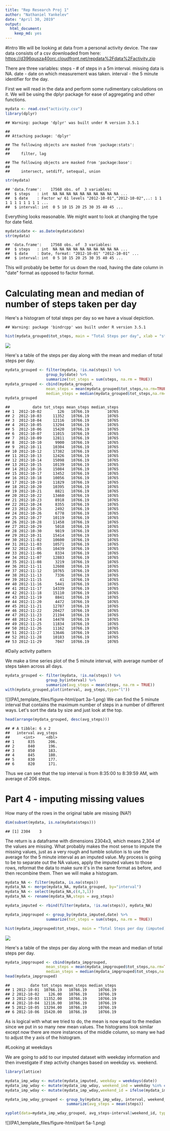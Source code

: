 ```yaml
---
title: "Rep Research Proj 1"
author: "Nathaniel Yankelev"
date: "April 30, 2019"
output: 
  html_document: 
    keep_md: yes
---
```




#Intro
We will be looking at data from a personal activity device. 
The raw data consists of a csv downloaded from here:
https://d396qusza40orc.cloudfront.net/repdata%2Fdata%2Factivity.zip

There are three variables:
steps - # of steps in a 5m interval. missing data is NA.
date - date on which measurement was taken.
interval - the 5 minute identifier for the day.

First we will read in the data and perform some rudimentary calculations on it.
We will be using the dplyr package for ease of aggregating and other functions.


```r
mydata <- read.csv("activity.csv")
library(dplyr)
```

```
## Warning: package 'dplyr' was built under R version 3.5.1
```

```
## 
## Attaching package: 'dplyr'
```

```
## The following objects are masked from 'package:stats':
## 
##     filter, lag
```

```
## The following objects are masked from 'package:base':
## 
##     intersect, setdiff, setequal, union
```

```r
str(mydata)
```

```
## 'data.frame':	17568 obs. of  3 variables:
##  $ steps   : int  NA NA NA NA NA NA NA NA NA NA ...
##  $ date    : Factor w/ 61 levels "2012-10-01","2012-10-02",..: 1 1 1 1 1 1 1 1 1 1 ...
##  $ interval: int  0 5 10 15 20 25 30 35 40 45 ...
```

Everything looks reasonable. We might want to look at changing the type for date field.


```r
mydata$date <- as.Date(mydata$date)
str(mydata)
```

```
## 'data.frame':	17568 obs. of  3 variables:
##  $ steps   : int  NA NA NA NA NA NA NA NA NA NA ...
##  $ date    : Date, format: "2012-10-01" "2012-10-01" ...
##  $ interval: int  0 5 10 15 20 25 30 35 40 45 ...
```
This will probably be better for us down the road, having the date column in "date" format as opposed to factor format.

# Calculating mean and median of number of steps taken per day

Here's a histogram of total steps per day so we have a visual depiction.


```
## Warning: package 'bindrcpp' was built under R version 3.5.1
```



```r
hist(mydata_grouped$tot_steps, main = "Total Steps per day", xlab = "steps per day", ylim = c(0,30), breaks = 6, col = "green", las=1)
```

![](PA1_template_files/figure-html/part2a-1.png)<!-- -->


Here's a table of the steps per day along with the mean and median of total steps per day.


```r
mydata_grouped <- filter(mydata, !is.na(steps)) %>%
                  group_by(date) %>% 
                  summarize(tot_steps = sum(steps, na.rm = TRUE))
mydata_grouped <- cbind(mydata_grouped, 
                  mean_steps = mean(mydata_grouped$tot_steps,na.rm=TRUE),
                  median_steps = median(mydata_grouped$tot_steps,na.rm=TRUE))
mydata_grouped
```

```
##          date tot_steps mean_steps median_steps
## 1  2012-10-02       126   10766.19        10765
## 2  2012-10-03     11352   10766.19        10765
## 3  2012-10-04     12116   10766.19        10765
## 4  2012-10-05     13294   10766.19        10765
## 5  2012-10-06     15420   10766.19        10765
## 6  2012-10-07     11015   10766.19        10765
## 7  2012-10-09     12811   10766.19        10765
## 8  2012-10-10      9900   10766.19        10765
## 9  2012-10-11     10304   10766.19        10765
## 10 2012-10-12     17382   10766.19        10765
## 11 2012-10-13     12426   10766.19        10765
## 12 2012-10-14     15098   10766.19        10765
## 13 2012-10-15     10139   10766.19        10765
## 14 2012-10-16     15084   10766.19        10765
## 15 2012-10-17     13452   10766.19        10765
## 16 2012-10-18     10056   10766.19        10765
## 17 2012-10-19     11829   10766.19        10765
## 18 2012-10-20     10395   10766.19        10765
## 19 2012-10-21      8821   10766.19        10765
## 20 2012-10-22     13460   10766.19        10765
## 21 2012-10-23      8918   10766.19        10765
## 22 2012-10-24      8355   10766.19        10765
## 23 2012-10-25      2492   10766.19        10765
## 24 2012-10-26      6778   10766.19        10765
## 25 2012-10-27     10119   10766.19        10765
## 26 2012-10-28     11458   10766.19        10765
## 27 2012-10-29      5018   10766.19        10765
## 28 2012-10-30      9819   10766.19        10765
## 29 2012-10-31     15414   10766.19        10765
## 30 2012-11-02     10600   10766.19        10765
## 31 2012-11-03     10571   10766.19        10765
## 32 2012-11-05     10439   10766.19        10765
## 33 2012-11-06      8334   10766.19        10765
## 34 2012-11-07     12883   10766.19        10765
## 35 2012-11-08      3219   10766.19        10765
## 36 2012-11-11     12608   10766.19        10765
## 37 2012-11-12     10765   10766.19        10765
## 38 2012-11-13      7336   10766.19        10765
## 39 2012-11-15        41   10766.19        10765
## 40 2012-11-16      5441   10766.19        10765
## 41 2012-11-17     14339   10766.19        10765
## 42 2012-11-18     15110   10766.19        10765
## 43 2012-11-19      8841   10766.19        10765
## 44 2012-11-20      4472   10766.19        10765
## 45 2012-11-21     12787   10766.19        10765
## 46 2012-11-22     20427   10766.19        10765
## 47 2012-11-23     21194   10766.19        10765
## 48 2012-11-24     14478   10766.19        10765
## 49 2012-11-25     11834   10766.19        10765
## 50 2012-11-26     11162   10766.19        10765
## 51 2012-11-27     13646   10766.19        10765
## 52 2012-11-28     10183   10766.19        10765
## 53 2012-11-29      7047   10766.19        10765
```

#Daily activity pattern

We make a time series plot of the 5 minute interval, with average number of steps taken across all days.


```r
mydata_grouped <- filter(mydata, !is.na(steps)) %>%
                  group_by(interval) %>% 
                  summarize(avg_steps = mean(steps, na.rm = TRUE))
with(mydata_grouped,plot(interval, avg_steps,type="l"))
```

![](PA1_template_files/figure-html/part 3a-1.png)<!-- -->
We can find the 5 minute interval that contains the maximum number of steps in a number of different ways. Let's sort the data by size and just look at the top.


```r
head(arrange(mydata_grouped, desc(avg_steps)))
```

```
## # A tibble: 6 x 2
##   interval avg_steps
##      <int>     <dbl>
## 1      835      206.
## 2      840      196.
## 3      850      183.
## 4      845      180.
## 5      830      177.
## 6      820      171.
```

Thus we can see that the top interval is from 8:35:00 to 8:39:59 AM, with average of 206 steps.

# Part 4 - imputing missing values
How many of the rows in the original table are missing (NA?)


```r
dim(subset(mydata, is.na(mydata$steps)))
```

```
## [1] 2304    3
```

The return is a dataframe with dimensions 2304x3, which means 2,304 of the values are missing.
What probably makes the most sense to impute the missing values, just as a very rough and tumble solution is to use the average for the 5 minute interval as an imputed value. My process is going to be to separate out the NA values, apply the imputed values to those rows, reformat the data to make sure it's in the same format as before, and then recombine them. Then we will make a histogram.



```r
mydata_NA <- filter(mydata, is.na(steps))
mydata_NA <- merge(mydata_NA, mydata_grouped, by="interval")
mydata_NA <- select(mydata_NA,c(4,3,1))
mydata_NA <- rename(mydata_NA,steps = avg_steps)

mydata_imputed <- rbind(filter(mydata, !is.na(steps)), mydata_NA)

mydata_impgrouped <- group_by(mydata_imputed,date) %>% 
                  summarize(tot_steps = sum(steps, na.rm = TRUE))

hist(mydata_impgrouped$tot_steps, main = "Total Steps per day (imputed)", xlab = "steps per day", ylim = c(0,40), breaks = 6, col = "blue", las=1)
```

![](PA1_template_files/figure-html/part4b-1.png)<!-- -->


Here's a table of the steps per day along with the mean and median of total steps per day.


```r
mydata_impgrouped <- cbind(mydata_impgrouped, 
                  mean_steps = mean(mydata_impgrouped$tot_steps,na.rm=TRUE),
                  median_steps = median(mydata_impgrouped$tot_steps,na.rm=TRUE))
head(mydata_impgrouped)
```

```
##         date tot_steps mean_steps median_steps
## 1 2012-10-01  10766.19   10766.19     10766.19
## 2 2012-10-02    126.00   10766.19     10766.19
## 3 2012-10-03  11352.00   10766.19     10766.19
## 4 2012-10-04  12116.00   10766.19     10766.19
## 5 2012-10-05  13294.00   10766.19     10766.19
## 6 2012-10-06  15420.00   10766.19     10766.19
```

As is logical with what we tried to do, the mean is now equal to the median since we put in so many new mean values. The histograms look similar except now there are more instances of the middle column, so many we had to adjust the y axis of the histogram.

#Looking at weekdays

We are going to add to our imputed dataset with weekday information and then investigate if step activity changes based on weekday vs. weekend.


```r
library(lattice)

mydata_imp_wday <- mutate(mydata_imputed, weekday = weekdays(date))
mydata_imp_wday <- mutate(mydata_imp_wday, weekend_ind = weekday %in% c("Sunday","Saturday"))
mydata_imp_wday <- mutate(mydata_imp_wday,weekend_id = ifelse(mydata_imp_wday$weekend_ind,"Weekend","Weekday"))

mydata_imp_wday_grouped <- group_by(mydata_imp_wday, interval, weekend_id) %>%
                           summarize(avg_steps = mean(steps))

xyplot(data=mydata_imp_wday_grouped, avg_steps~interval|weekend_id, type = "l")
```

![](PA1_template_files/figure-html/part 5a-1.png)<!-- -->
